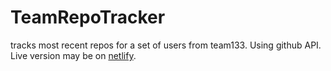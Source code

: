 # TeamRepoTracker

tracks most recent repos for a set of users from team133. Using github API. Live version may be on [netlify](https://team133-repotracker.netlify.app/).


